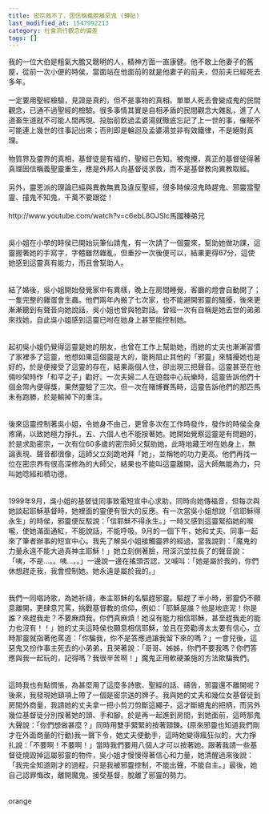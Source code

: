 ```yaml
---
title: 密宗救不了，因信稱義脫離惡鬼 (轉貼)
last_modified_at: 1547992213
category: 社會流行觀念的偏差
tags: []
---
```


<p>我的一位大伯是粗氣大膽又聰明的人，精神方面一直康健。他不敢上他妻子的舊屋，從前一次小便的時侯，當面站在他面前的就是他妻子的前夫，但前夫已經死去多年。<br/><br/>一定要用聖經檢驗，見證是真的，但不是事物的真相。單單人死去會變成鬼的民間觀念，已通不過聖經的檢驗。很多事情其實是自相矛盾的民間觀念大雜亂，進了人道畜生道就不可能人間再現、投胎前飲過孟婆湯就徹底忘記了上一世的事，催眠不可能連上幾世的往事記出來；否則即是輪迴及孟婆湯並非有效鐵律，不是絕對真理。<br/><br/>物質界及靈界的真相，基督徒是有福的，聖經已告知。被鬼攪，真正的基督徒得著真理因信稱義聖靈重生，應是外邦人向基督徒求救，而不是基督教向異教取經。<br/><br/>另外，靈恩派的理論已經與異教無異及違反聖經，很多時候沒鬼時趕鬼、邪靈當聖靈、撞鬼不知鬼，千萬不要跟從！<br/><br/>http://www.youtube.com/watch?v=c6ebL8OJSIc<!--more-->馬國棟弟兄<br/><br/><br/>吳小姐在小學的時侯已開始玩筆仙請鬼，有一次請了一個靈來，幫助她做功課，這靈握著她的手寫字，字體雖然雜亂，但重抄一次後便可以，結果更得67分，這使她感到這靈真有能力，而且會幫助人。<br/><br/><br/>結了婚後，吳小姐開始發覺家中有異樣，晚上在房間睡覺，客廳的燈會自動開了；一隻完整的雞蛋會生蟲。他們兩年內搬了七次家，也不能避開邪靈的騷擾，後來更漸漸聽到有聲音向她說話，吳小姐也曾與牠對話。曾經一次有自稱是她去世的弟弟來找她，自此吳小姐感到這靈已咐在她身上甚至能控制她。<br/><br/><br/>起初吳小姐仍覺得這靈是她的朋友，也曾在工作上幫助她，而她的丈夫也漸漸習慣了家裡多了這靈，他想如果這個靈是大的，能夠阻止其他的「邪靈」來騷擾她也是好的，於是便接受了這靈的存在，結果兩個人住，卻出現三把聲音。這靈甚至在他倆吵架時作「和平之子」勸好。一次夫婦二人在遊戲中心玩樂時，這靈告訴他們十個金幣內便得獎，果然靈驗了三次。但一次在賭博賽馬時，這靈告訴他們的那匹馬未有跑勝，於是輸掉下的重注。<br/><br/><br/>後來這靈控制著吳小姐，令她身不由己，更曾多次在工作時發作，發作的時侯全身疼痛，以致她極力掙扎，五、六個人也不能按著她。她開始覺察這靈是有問題的，於是求助密宗，一次有位60多歲的密宗師父幫助她，此時地藏王咐在她身上，無論表現、聲音都很像，這師父立刻跪地拜「她」，並稱牠的功力更高。他們再找一位在密宗界有很高深修為的大師父，結果也不能叫這靈離開，這大師無能為力，只叫她唸經和積功德。<br/><br/><br/>1999年9月，吳小姐的基督徒同事致電短宣中心求助，同時向她傳福音，但每次與她談起耶穌基督時，她裡面的靈便有很大的反應。有一次當吳小姐想說「信耶穌得永生」的時侯，邪靈便反駁說：「信耶穌不得永生。」一時又感到這靈緊掐她的喉嚨，使她滿面通紅，不能說話，不能呼吸。9月的一個下午，她和丈夫、同事一起來了筆者辦事的短宣中心。我先了解吳小姐接觸靈界的經過，當我說到：「魔鬼的力量永遠不能大過真神主耶穌！」她立刻側著臉，用深沉並拉長了的聲音說：「咦，不是…。。咦…。。」一邊說一邊在搖頭否認，又喊叫：「她是屬於我的，你們休想趕走我，我會控制她，她永遠是屬於我的。」<br/><br/><br/>我們一同唱詩歌，為她祈禱，奉主耶穌的名驅趕邪靈。驅趕了半小時，邪靈仍不願意離開，更肆意咒罵，挑戰基督教的信仰，例如：「耶穌是誰？他是地底泥！你是誰？來趕我走？不要麻煩我，你們真麻煩！她沒有能力相信耶穌，甚至趕我走的能力也沒有！！」她的丈夫這時侯也願意相信耶穌，並且在旁勸導太太要有信心，立時那靈就指著他罵道：「你騙我，你不是答應過讓我留下來的嗎？」一會兒後，這惡鬼又扮作事主死去的小弟弟，且哭著說：「哥哥、姊姊，你們不要我嗎？你們答應與我一起玩的，記得嗎？我很辛苦啊！」魔鬼正用軟硬兼施的方法欺騙我們。<br/><br/><br/>這時我也有點惆悵，為甚麼用了這麼多詩歌、聖經的話、禱告，邪靈還不離開呢？後來，我發現她頸項上帶了一個是密宗送的牌子。我與她的丈夫和幾位女基督徒到房間外商量，我請她的丈夫拿一把小剪刀剪斷這繩子，這才斷絕鬼的把柄，而另外幾位基督徒分別按著她的頭、手和腳。於是再一起進到房間，到她面前，這時那鬼大聲說：「你們想做甚麼？」同時用雙手緊緊的按著頸鍊。(原來邪靈也知道我們剛才在外面商量的行動)我一聲下令，她丈夫便動手，這時她變得瘋狂似的，大力掙扎說：「不要啊！不要啊！」當時我們要用八個人才可以按著她。跟著我請一些基督徒燒毀掉這屬邪靈的物件，吳小姐才慢慢得著信心和力量，她清醒過來後說：「我完全知道剛才的過程，只是我被邪靈控制，不能出聲，不能自主。」最後，她自己認罪悔改，離開魔鬼，接受基督，脫離了邪靈的勢力。<br/><br/><br/>orange</p>